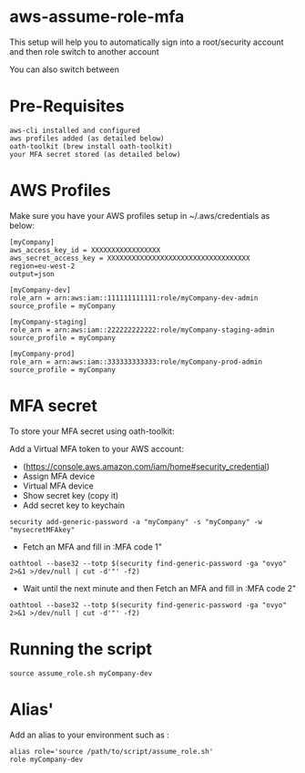 # aws-assume-role-mfa
This setup will help you to automatically sign into a root/security account and then role switch to another account

You can also switch between 

# Pre-Requisites 

    aws-cli installed and configured
    aws profiles added (as detailed below)
    oath-toolkit (brew install oath-toolkit)
    your MFA secret stored (as detailed below)

# AWS Profiles

Make sure you have your AWS profiles setup in ~/.aws/credentials as below:

```
[myCompany]
aws_access_key_id = XXXXXXXXXXXXXXXXX
aws_secret_access_key = XXXXXXXXXXXXXXXXXXXXXXXXXXXXXXXXXXX
region=eu-west-2
output=json

[myCompany-dev]
role_arn = arn:aws:iam::111111111111:role/myCompany-dev-admin
source_profile = myCompany

[myCompany-staging]
role_arn = arn:aws:iam::222222222222:role/myCompany-staging-admin
source_profile = myCompany

[myCompany-prod]
role_arn = arn:aws:iam::333333333333:role/myCompany-prod-admin
source_profile = myCompany
```

# MFA secret

To store your MFA secret using oath-toolkit:

Add a Virtual MFA token to your AWS account:
- (https://console.aws.amazon.com/iam/home#security_credential)
- Assign MFA device
- Virtual MFA device
- Show secret key (copy it) 
- Add secret key to keychain
```
security add-generic-password -a "myCompany" -s "myCompany" -w "mysecretMFAkey"
```
- Fetch an MFA and fill in :MFA code 1"
```
oathtool --base32 --totp $(security find-generic-password -ga "ovyo" 2>&1 >/dev/null | cut -d'"' -f2) 
```
- Wait until the next minute and then Fetch an MFA and fill in :MFA code 2"
```
oathtool --base32 --totp $(security find-generic-password -ga "ovyo" 2>&1 >/dev/null | cut -d'"' -f2) 
```

# Running the script

```
source assume_role.sh myCompany-dev
```

# Alias'

Add an alias to your environment such as :
```
alias role='source /path/to/script/assume_role.sh'
role myCompany-dev
```